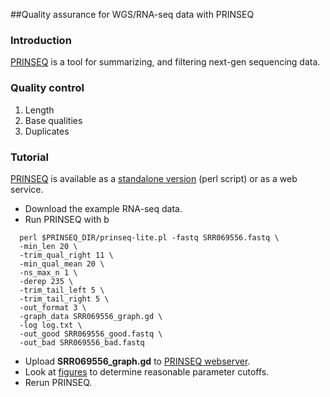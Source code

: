 ##Quality assurance for WGS/RNA-seq data with PRINSEQ

### Introduction
[PRINSEQ](http://prinseq.sourceforge.net/manual.html) is a tool for summarizing, and filtering next-gen sequencing data.

### Quality control
1. Length
2. Base qualities
3. Duplicates

### Tutorial
[PRINSEQ](http://prinseq.sourceforge.net/manual.html) is available as a [standalone version](http://sourceforge.net/projects/prinseq/files/) (perl script) or as a web service.


* Download the example RNA-seq data.
* Run PRINSEQ with b

```
  perl $PRINSEQ_DIR/prinseq-lite.pl -fastq SRR069556.fastq \
  -min_len 20 \
  -trim_qual_right 11 \
  -min_qual_mean 20 \
  -ns_max_n 1 \
  -derep 235 \
  -trim_tail_left 5 \
  -trim_tail_right 5 \
  -out_format 3 \
  -graph_data SRR069556_graph.gd \
  -log log.txt \
  -out_good SRR069556_good.fastq \
  -out_bad SRR069556_bad.fastq
```
* Upload **SRR069556_graph.gd** to [PRINSEQ webserver](http://edwards.sdsu.edu/cgi-bin/prinseq/prinseq.cgi?report=1).
* Look at [figures](http://edwards.sdsu.edu/cgi-bin/prinseq/tmp/1382390222/SRR069556.fastq_graph.gd.html) to determine reasonable parameter cutoffs.
* Rerun PRINSEQ.
